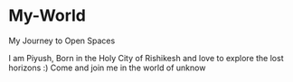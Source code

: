 # My-World
My Journey to Open Spaces

I am Piyush, Born in the Holy City of Rishikesh and love to explore the lost horizons :)
Come and join me in the world of unknow
